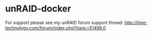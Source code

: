 # unRAID-docker

For support please see my unRAID forum support thread: http://lime-technology.com/forum/index.php?topic=51498.0
